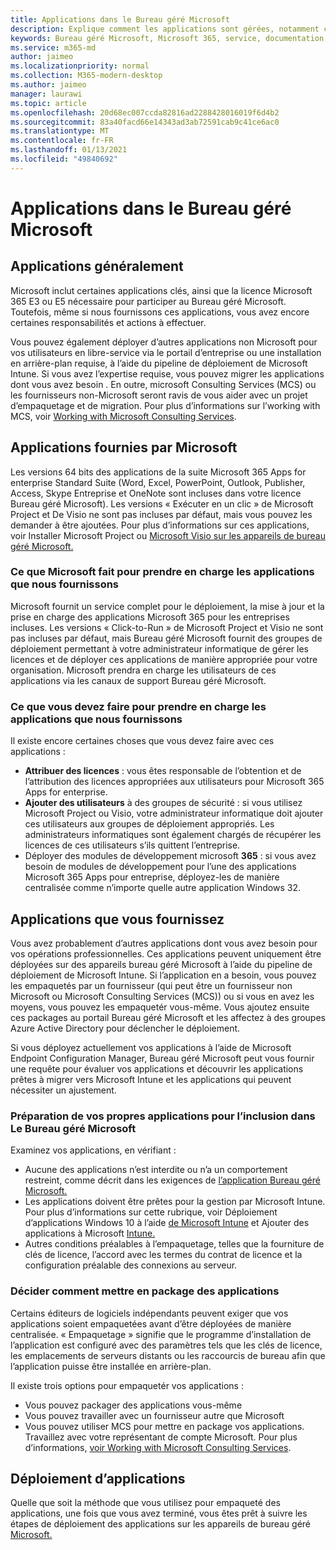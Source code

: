```yaml
---
title: Applications dans le Bureau géré Microsoft
description: Explique comment les applications sont gérées, notamment comment les packager, les déployer et les prendre en charge.
keywords: Bureau géré Microsoft, Microsoft 365, service, documentation
ms.service: m365-md
author: jaimeo
ms.localizationpriority: normal
ms.collection: M365-modern-desktop
ms.author: jaimeo
manager: laurawi
ms.topic: article
ms.openlocfilehash: 20d68ec007ccda82816ad2288428016019f6d4b2
ms.sourcegitcommit: 83a40facd66e14343ad3ab72591cab9c41ce6ac0
ms.translationtype: MT
ms.contentlocale: fr-FR
ms.lasthandoff: 01/13/2021
ms.locfileid: "49840692"
---
```

# <a name="apps-in-microsoft-managed-desktop"></a>Applications dans le Bureau géré Microsoft

<!--This topic is the target for 2 "Learn more" links in the Admin Portal (aka.ms/app-overview;app-package); also target for link from Online resources (aka.ms/app-overviewmmd-app-prep) do not delete.-->

<!--Applications: supported/onboard/deployment -->
 
## <a name="apps-generally"></a>Applications généralement

Microsoft inclut certaines applications clés, ainsi que la licence Microsoft 365 E3 ou E5 nécessaire pour participer au Bureau géré Microsoft. Toutefois, même si nous fournissons ces applications, vous avez encore certaines responsabilités et actions à effectuer.

Vous pouvez également déployer d’autres applications non Microsoft pour vos utilisateurs en libre-service via le portail d’entreprise ou une installation en arrière-plan requise, à l’aide du pipeline de déploiement de Microsoft Intune. Si vous avez l’expertise requise, vous pouvez migrer les applications dont vous avez besoin . En outre, microsoft Consulting Services (MCS) ou les fournisseurs non-Microsoft seront ravis de vous aider avec un projet d’empaquetage et de migration. Pour plus d’informations sur l’working with MCS, voir [Working with Microsoft Consulting Services](apps-MCS.md).


## <a name="apps-provided-by-microsoft"></a>Applications fournies par Microsoft

Les versions 64 bits des applications de la suite Microsoft 365 Apps for enterprise Standard Suite (Word, Excel, PowerPoint, Outlook, Publisher, Access, Skype Entreprise et OneNote sont incluses dans votre licence Bureau géré Microsoft). Les versions « Exécuter en un clic  » de Microsoft Project et De Visio ne sont pas incluses par défaut, mais vous pouvez les demander à être ajoutées. Pour plus d’informations sur ces applications, voir Installer Microsoft Project ou [Microsoft Visio sur les appareils de bureau géré Microsoft.](../get-started/project-visio.md)

### <a name="what-microsoft-does-to-support-the-apps-we-provide"></a>Ce que Microsoft fait pour prendre en charge les applications que nous fournissons

Microsoft fournit un service complet pour le déploiement, la mise à jour et la prise en charge des applications Microsoft 365 pour les entreprises incluses. Les versions « Click-to-Run »  de Microsoft Project et Visio ne sont pas incluses par défaut, mais Bureau géré Microsoft fournit des groupes de déploiement permettant à votre administrateur informatique de gérer les licences et de déployer ces applications de manière appropriée pour votre organisation. Microsoft prendra en charge les utilisateurs de ces applications via les canaux de support Bureau géré Microsoft.

### <a name="what-you-need-to-do-to-support-the-apps-we-provide"></a>Ce que vous devez faire pour prendre en charge les applications que nous fournissons

Il existe encore certaines choses que vous devez faire avec ces applications :

- **Attribuer des licences** : vous êtes responsable de l’obtention et de l’attribution des licences appropriées aux utilisateurs pour Microsoft 365 Apps for enterprise.
- **Ajouter des utilisateurs** à des groupes de sécurité : si vous utilisez Microsoft Project ou Visio, votre administrateur informatique doit ajouter ces utilisateurs aux groupes de déploiement appropriés. Les administrateurs informatiques sont également chargés de récupérer les licences de ces utilisateurs s’ils quittent l’entreprise.
- Déployer des modules de développement microsoft **365** : si vous avez besoin de modules de développement pour l’une des applications Microsoft 365 Apps pour entreprise, déployez-les de manière centralisée comme n’importe quelle autre application Windows 32. 

## <a name="apps-you-provide"></a>Applications que vous fournissez

Vous avez probablement d’autres applications dont vous avez besoin pour vos opérations professionnelles. Ces applications peuvent uniquement être déployées sur des appareils bureau géré Microsoft à l’aide du pipeline de déploiement de Microsoft Intune. Si l’application en a besoin, vous pouvez les empaquetés par un fournisseur (qui peut être un fournisseur non Microsoft ou Microsoft Consulting Services (MCS)) ou si vous en avez les moyens, vous pouvez les empaquetér vous-même. Vous ajoutez ensuite ces packages au portail Bureau géré Microsoft et les affectez à des groupes Azure Active Directory pour déclencher le déploiement. 

Si vous déployez actuellement vos applications à l’aide de Microsoft Endpoint Configuration Manager, Bureau géré Microsoft peut vous fournir une requête pour évaluer vos applications et découvrir les applications prêtes à migrer vers Microsoft Intune et les applications qui peuvent nécessiter un ajustement.


### <a name="preparing-your-own-apps-for-inclusion-in-microsoft-managed-desktop"></a>Préparation de vos propres applications pour l’inclusion dans Le Bureau géré Microsoft
Examinez vos applications, en vérifiant :

- Aucune des applications n’est interdite ou n’a un comportement restreint, comme décrit dans les exigences de [l’application Bureau géré Microsoft.](https://aka.ms/app-req)
- Les applications doivent être prêtes pour la gestion par Microsoft Intune. Pour plus d’informations sur cette rubrique, voir Déploiement d’applications Windows 10 à l’aide [de Microsoft Intune](https://docs.microsoft.com/intune/apps-windows-10-app-deploy) et Ajouter des applications à Microsoft [Intune.](https://docs.microsoft.com/intune/apps-add)
- Autres conditions préalables à l’empaquetage, telles que la fourniture de clés de licence, l’accord avec les termes du contrat de licence et la configuration préalable des connexions au serveur.

### <a name="decide-how-to-package-apps"></a>Décider comment mettre en package des applications

Certains éditeurs de logiciels indépendants peuvent exiger que vos applications soient empaquetées avant d’être déployées de manière centralisée. « Empaquetage » signifie que le programme d’installation de l’application est configuré avec des paramètres tels que les clés de licence, les emplacements de serveurs distants ou les raccourcis de bureau afin que l’application puisse être installée en arrière-plan.

Il existe trois options pour empaquetér vos applications : 


- Vous pouvez packager des applications vous-même
- Vous pouvez travailler avec un fournisseur autre que Microsoft
- Vous pouvez utiliser MCS pour mettre en package vos applications. Travaillez avec votre représentant de compte Microsoft. Pour plus d’informations, [voir Working with Microsoft Consulting Services](apps-MCS.md).



## <a name="deploying-apps"></a>Déploiement d’applications

Quelle que soit la méthode que vous utilisez pour empaqueté des applications, une fois que vous avez terminé, vous êtes prêt à suivre les étapes de déploiement des applications sur les appareils de bureau géré [Microsoft.](../get-started/deploy-apps.md)


